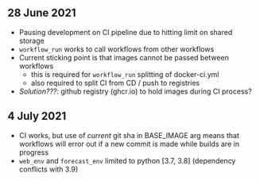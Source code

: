 ## 28 June 2021

- Pausing development on CI pipeline due to hitting limit on shared storage
- `workflow_run` works to call workflows from other workflows
- Current sticking point is that images cannot be passed between workflows
  - this is required for `workflow_run` splitting of docker-ci.yml
  - also required to split CI from CD / push to registries
- _Solution???_: github registry (ghcr.io) to hold images during CI process?

## 4 July 2021

- CI works, but use of _current_ git sha in BASE_IMAGE arg means that workflows will error out if a new commit is made while builds are in progress
- `web_env` and `forecast_env` limited to python [3.7, 3.8] (dependency conflicts with 3.9)
